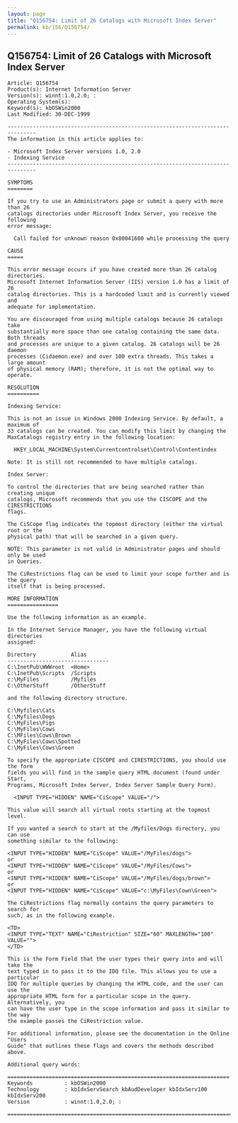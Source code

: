 ```yaml
---
layout: page
title: "Q156754: Limit of 26 Catalogs with Microsoft Index Server"
permalink: kb/156/Q156754/
---
```


## Q156754: Limit of 26 Catalogs with Microsoft Index Server

	Article: Q156754
	Product(s): Internet Information Server
	Version(s): winnt:1.0,2.0; :
	Operating System(s): 
	Keyword(s): kbOSWin2000
	Last Modified: 30-DEC-1999
	
	-------------------------------------------------------------------------------
	The information in this article applies to:
	
	- Microsoft Index Server versions 1.0, 2.0 
	- Indexing Service 
	-------------------------------------------------------------------------------
	
	SYMPTOMS
	========
	
	If you try to use an Administrators page or submit a query with more than 26
	catalogs directories under Microsoft Index Server, you receive the following
	error message:
	
	  Call failed for unknown reason 0x80041600 while processing the query
	
	CAUSE
	=====
	
	This error message occurs if you have created more than 26 catalog directories.
	Microsoft Internet Information Server (IIS) version 1.0 has a limit of 26
	catalog directories. This is a hardcoded limit and is currently viewed and
	adequate for implementation.
	
	You are discouraged from using multiple catalogs because 26 catalogs take
	substantially more space than one catalog containing the same data. Both threads
	and processes are unique to a given catalog. 26 catalogs will be 26 daemon
	processes (Cidaemon.exe) and over 100 extra threads. This takes a large amount
	of physical memory (RAM); therefore, it is not the optimal way to operate.
	
	RESOLUTION
	==========
	
	Indexing Service:
	
	This is not an issue in Windows 2000 Indexing Service. By default, a maximum of
	33 catalogs can be created. You can modify this limit by changing the
	MaxCatalogs registry entry in the following location:
	
	  HKEY_LOCAL_MACHINE\System\Currentcontrolset\Control\Contentindex
	
	Note: It is still not recommended to have multiple catalogs.
	
	Index Server:
	
	To control the directories that are being searched rather than creating unique
	catalogs, Microsoft recommends that you use the CISCOPE and the CIRESTRICTIONS
	flags.
	
	The CiSCope flag indicates the topmost directory (either the virtual root or the
	physical path) that will be searched in a given query.
	
	NOTE: This parameter is not valid in Administrator pages and should only be used
	in Queries.
	
	The CiRestrictions flag can be used to limit your scope further and is the query
	itself that is being processed.
	
	MORE INFORMATION
	================
	
	Use the following information as an example.
	
	In the Internet Service Manager, you have the following virtual directories
	assigned:
	
	Directory           Alias
	--------------------------------
	C:\InetPub\WWWroot  <Home>
	C:\InetPub\Scripts  /Scripts
	c:\MyFiles          /Myfiles
	C:\OtherStuff       /OtherStuff
	
	and the following directory structure.
	
	C:\Myfiles\Cats
	C:\Myfiles\Dogs
	C:\MyFiles\Pigs
	C:\MyFiles\Cows
	C:\MFiles\Cows\Brown
	C:\MyFiles\Cows\Spotted
	C:\MyFiles\Cows\Green
	
	To specify the appropriate CISCOPE and CIRESTRICTIONS, you should use the form
	fields you will find in the sample query HTML document (found under Start,
	Programs, Microsoft Index Server, Index Server Sample Query Form).
	
	  <INPUT TYPE="HIDDEN" NAME="CiScope" VALUE="/">
	
	This value will search all virtual roots starting at the topmost level.
	
	If you wanted a search to start at the /Myfiles/Dogs directory, you can use
	something similar to the following:
	
	<INPUT TYPE="HIDDEN" NAME="CiScope" VALUE="/MyFiles/dogs">
	or
	<INPUT TYPE="HIDDEN" NAME="CiScope" VALUE="/MyFiles/Cows">
	or
	<INPUT TYPE="HIDDEN" NAME="CiScope" VALUE="/MyFiles/dogs/brown">
	or
	<INPUT TYPE="HIDDEN" NAME="CiScope" VALUE="c:\MyFiles\Cown\Green">
	
	The CiRestrictions flag normally contains the query parameters to search for
	such, as in the following example.
	
	<TD>
	<INPUT TYPE="TEXT" NAME="CiRestriction" SIZE="60" MAXLENGTH="100"
	VALUE="">
	</TD>
	
	This is the Form Field that the user types their query into and will take the
	text typed in to pass it to the IDQ file. This allows you to use a particular
	IDQ for multiple queries by changing the HTML code, and the user can use the
	appropriate HTML form for a particular scope in the query. Alternatively, you
	can have the user type in the scope information and pass it similar to the way
	the example passes the CiRestriction value.
	
	For additional information, please see the documentation in the Online "Users
	Guide" that outlines these flags and covers the methods described above.
	
	Additional query words:
	
	======================================================================
	Keywords          : kbOSWin2000 
	Technology        : kbIdxServSearch kbAudDeveloper kbIdxServ100 kbIdxServ200
	Version           : winnt:1.0,2.0; :
	
	=============================================================================
	
